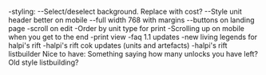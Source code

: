 -styling:
--Select/deselect background. Replace with cost?
--Style unit header better on mobile
--full width 768 with margins
--buttons on landing page
-scroll on edit
-Order by unit type for print
-Scrolling up on mobile when you get to the end
-print view
-faq 1.1 updates
-new living legends for halpi's rift
-halpi's rift cok updates (units and artefacts)
-halpi's rift listbuilder
Nice to have: Something saying how many unlocks you have left?
Old style listbuilding?
